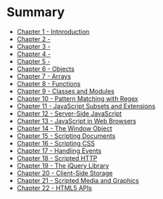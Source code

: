 # Summary

* [Chapter 1 - Intnroduction]()
* [Chapter 2 - ]()
* [Chapter 3 - ]()
* [Chapter 4 - ]()
* [Chapter 5 - ]()
* [Chapter 6 - Objects]()
* [Chapter 7 - Arrays]()
* [Chapter 8 - Functions]()
* [Chapter 9 - Classes and Modules]()
* [Chapter 10 - Pattern Matching with Regex]()
* [Chapter 11 - JavaScript Subsets and Extensions]()
* [Chapter 12 - Server-Side JavaScript]()
* [Chapter 13 - JavaScript in Web Browsers]()
* [Chapter 14 - The Window Object]()
* [Chapter 15 - Scripting Documents]()
* [Chapter 16 - Scripting CSS]()
* [Chapter 17 - Handling Events]()
* [Chapter 18 - Scripted HTTP]()
* [Chapter 19 - The jQuery Library]()
* [Chapter 20 - Client-Side Storage]()
* [Chapter 21 - Scripted Media and Graphics]()
* [Chapter 22 - HTML5 APIs]()
